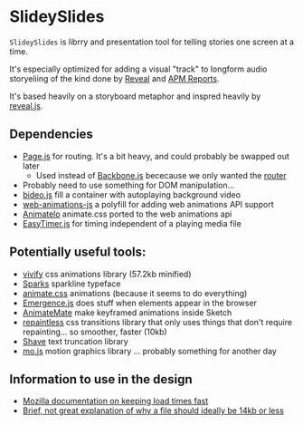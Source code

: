 # SlideySlides

`SlideySlides` is  librry and presentation tool for telling stories one screen at a time.

It's especially optimized for adding a visual "track" to longform audio storyeliing of the kind done by [Reveal](https://www.revealnews.org/) and [APM Reports](https://www.apmreports.org/). 

It's based heavily on a storyboard metaphor and inspred heavily by [reveal.js](https://revealjs.com/).

## Dependencies
- [Page.js](https://visionmedia.github.io/page.js/) for routing. It's a bit heavy, and could probably be swapped out later
   - Used instead of [Backbone.js](http://backbonejs.org/)  bececause we only wanted the [router](http://backbonejs.org/#Router)
- Probably need to use something for DOM manipulation...
- [bideo.js](https://github.com/rishabhp/bideo.js) fill a container with autoplaying background video
- [web-animations-js](https://www.npmjs.com/package/web-animations-js) a polyfill for adding web animations API support
- [Animatelo](https://github.com/gibbok/animatelo) animate.css ported to the web animations api
- [EasyTimer.js](https://albert-gonzalez.github.io/easytimer.js/) for timing independent of a playing media file


## Potentially useful tools:
- [vivify](https://github.com/Martz90/vivify) css animations library (57.2kb minified)
- [Sparks](https://aftertheflood.com/projects/sparks/) sparkline typeface
- [animate.css](https://github.com/daneden/animate.css) animations (because it seems to do everything)
- [Emergence.js](https://github.com/xtianmiller/emergence.js) does stuff when elements appear in the browser
- [AnimateMate](http://animatemate.com/) make keyframed animations inside Sketch
- [repaintless](https://github.com/szynszyliszys/repaintless) css transitions library that only uses things that don't require repainting... so smoother, faster (10kb)
- [Shave](https://dollarshaveclub.github.io/shave/) text truncation library
- [mo.js](http://mojs.io/) motion graphics library ... probably something for another day




## Information to use in the design

- [Mozilla documentation on keeping load times fast](https://developer.mozilla.org/en-US/docs/Learn/HTML/Howto/Author_fast-loading_HTML_pages)
- [Brief, not great explanation of why a file should ideally be 14kb or less](https://tylercipriani.com/blog/2016/09/25/the-14kb-in-the-tcp-initial-window/)



